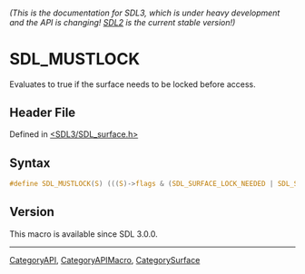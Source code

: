 ###### (This is the documentation for SDL3, which is under heavy development and the API is changing! [SDL2](https://wiki.libsdl.org/SDL2/) is the current stable version!)
# SDL_MUSTLOCK

Evaluates to true if the surface needs to be locked before access.

## Header File

Defined in [<SDL3/SDL_surface.h>](https://github.com/libsdl-org/SDL/blob/main/include/SDL3/SDL_surface.h)

## Syntax

```c
#define SDL_MUSTLOCK(S) (((S)->flags & (SDL_SURFACE_LOCK_NEEDED | SDL_SURFACE_LOCKED)) == SDL_SURFACE_LOCK_NEEDED)
```

## Version

This macro is available since SDL 3.0.0.

----
[CategoryAPI](CategoryAPI), [CategoryAPIMacro](CategoryAPIMacro), [CategorySurface](CategorySurface)

